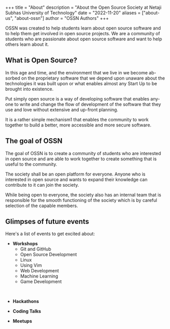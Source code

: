 +++
title = "About"
description = "About the Open Source Society at Netaji Subhas University of Technology"
date = "2022-11-20"
aliases = ["about-us", "about-ossn"]
author = "OSSN Authors"
+++

OSSN was created to help students learn about open source software and to help
them get involved in open source projects. We are a community of students who
are passionate about open source software and want to help others learn about it.

## What is Open Source?

In this age and time, and the environment that we live in we become ab-
sorbed on the proprietary software that we depend upon unaware about the
technologies it was built upon or what enables almost any Start Up to be
brought into existence.

Put simply open source is a way of developing software that enables any-
one to write and change the flow of development of the software that they
use and love without extensive and up-front planning.

It is a rather simple mechanism1 that enables the community to work
together to build a better, more accessible and more secure software.

## The goal of OSSN

The goal of OSSN is to create a community of students who are interested in
open source and are able to work together to create something that is useful
to the community.

The society shall be an open platform for everyone. Anyone who is interested in
 open source and wants to expand their knowledge can contribute to it can join
 the society.

While being open to everyone, the society also has an internal team that is
responsible for the smooth functioning of the society which is by
careful selection of the capable members.

## Glimpses of future events

Here's a list of events to get excited about:

- __Workshops__  
  - Git and GitHub
  - Open Source Development
  - Linux
  - Using Vim
  - Web Development
  - Machine Learning
  - Game Development
<br/>

- __Hackathons__

- __Coding Talks__

- __Meetups__

<!-- This is the first appearance of the OSSN ever. Our website is live at https://ossnsut.ml . We are still working on it. If you have any suggestions, please let us know. 

In the meantime join our us by writing a blog post about your experience with open source. You can find the instructions here https://ossnsut.ml/post/ .

We are also looking for volunteers to help us with the website and everything. If you are interested, please let us know.

Thanks for reading. See you soon. -->